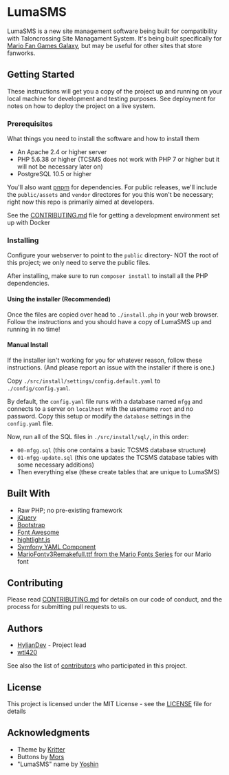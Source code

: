 # LumaSMS

LumaSMS is a new site management software being built for compatibility with
Taloncrossing Site Managament System. It's being built specifically for
[Mario Fan Games Galaxy](https://mfgg.net/), but may be useful for other sites
that store fanworks.

## Getting Started

These instructions will get you a copy of the project up and running on your
local machine for development and testing purposes. See deployment for notes
on how to deploy the project on a live system.

### Prerequisites

What things you need to install the software and how to install them

- An Apache 2.4 or higher server
- PHP 5.6.38 or higher
  (TCSMS does not work with PHP 7 or higher but it will not be necessary later on)
- PostgreSQL 10.5 or higher

You'll also want [pnpm](https://pnpm.js.org/) for dependencies.
For public releases, we'll include the `public/assets` and `vendor` directores
for you this won't be necessary; right now this repo is primarily aimed at
developers.

See the [CONTRIBUTING.md](CONTRIBUTING.md) file for getting a development
environment set up with Docker

### Installing

Configure your webserver to point to the `public` directory- NOT the root
of this project; we only need to serve the public files.

After installing, make sure to run `composer install` to install all the
PHP dependencies.

#### Using the installer (Recommended)

Once the files are copied over head to `./install.php` in your web
browser. Follow the instructions and you should have a copy of LumaSMS up and
running in no time!

#### Manual Install

If the installer isn't working for you for whatever reason, follow these
instructions. (And please report an issue with the installer if there is one.)

Copy `./src/install/settings/config.default.yaml` to `./config/config.yaml`.

By default, the `config.yaml` file runs with a database named `mfgg` and
connects to a server on `localhost` with the username `root` and no password.
Copy this setup or modify the `database` settings in the `config.yaml` file.

Now, run all of the SQL files in `./src/install/sql/`, in this order:

- `00-mfgg.sql` (this one contains a basic TCSMS database structure)
- `01-mfgg-update.sql` (this one updates the TCSMS database tables with some necessary additions)
- Then everything else (these create tables that are unique to LumaSMS)

## Built With

- Raw PHP; no pre-existing framework
- [jQuery](https://jquery.com/)
- [Bootstrap](https://getbootstrap.com/)
- [Font Awesome](https://fontawesome.com/)
- [hightlight.js](https://highlightjs.org/)
- [Symfony YAML Component](https://symfony.com/doc/3.3/components/yaml.html)
- [MarioFontv3Remakefull.ttf from the Mario Fonts Series](https://mfgg.net/index.php?act=resdb&param=02&c=6&id=30305) for our Mario font

## Contributing

Please read [CONTRIBUTING.md](CONTRIBUTING.md) for details on our code of
conduct, and the process for submitting pull requests to us.

## Authors

- [HylianDev](https://github.com/hyliandev) - Project lead
- [wtl420](https://github.com/wtl420)

See also the list of
[contributors](https://github.com/mario-fan-games-galaxy/LumaSMS/contributors) who participated
in this project.

## License

This project is licensed under the MIT License - see the
[LICENSE](LICENSE) file for details

## Acknowledgments

- Theme by [Kritter](https://forums.mfgg.net/member.php?action=profile&uid=8)
- Buttons by [Mors](https://forums.mfgg.net/member.php?action=profile&uid=24)
- "LumaSMS" name by [Yoshin](https://forums.mfgg.net/member.php?action=profile&uid=7)
